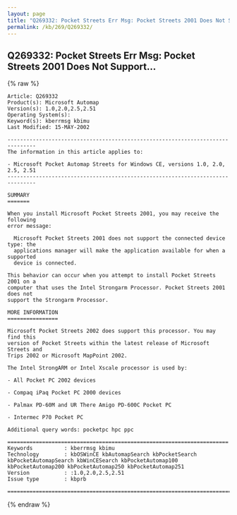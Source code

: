 ```yaml
---
layout: page
title: "Q269332: Pocket Streets Err Msg: Pocket Streets 2001 Does Not Support..."
permalink: /kb/269/Q269332/
---
```


## Q269332: Pocket Streets Err Msg: Pocket Streets 2001 Does Not Support...

{% raw %}

	Article: Q269332
	Product(s): Microsoft Automap
	Version(s): 1.0,2.0,2.5,2.51
	Operating System(s): 
	Keyword(s): kberrmsg kbimu
	Last Modified: 15-MAY-2002
	
	-------------------------------------------------------------------------------
	The information in this article applies to:
	
	- Microsoft Pocket Automap Streets for Windows CE, versions 1.0, 2.0, 2.5, 2.51 
	-------------------------------------------------------------------------------
	
	SUMMARY
	=======
	
	When you install Microsoft Pocket Streets 2001, you may receive the following
	error message:
	
	  Microsoft Pocket Streets 2001 does not support the connected device type: the
	  applications manager will make the application available for when a supported
	  device is connected.
	
	This behavior can occur when you attempt to install Pocket Streets 2001 on a
	computer that uses the Intel Strongarm Processor. Pocket Streets 2001 does not
	support the Strongarm Processor.
	
	MORE INFORMATION
	================
	
	Microsoft Pocket Streets 2002 does support this processor. You may find this
	version of Pocket Streets within the latest release of Microsoft Streets and
	Trips 2002 or Microsoft MapPoint 2002.
	
	The Intel StrongARM or Intel Xscale processor is used by:
	
	- All Pocket PC 2002 devices
	
	- Compaq iPaq Pocket PC 2000 devices
	
	- Palmax PD-60M and UR There Amigo PD-600C Pocket PC
	
	- Intermec P70 Pocket PC
	
	Additional query words: pocketpc hpc ppc
	
	======================================================================
	Keywords          : kberrmsg kbimu 
	Technology        : kbOSWinCE kbAutomapSearch kbPocketSearch kbPocketAutomapSearch kbWinCESearch kbPocketAutomap100 kbPocketAutomap200 kbPocketAutomap250 kbPocketAutomap251
	Version           : :1.0,2.0,2.5,2.51
	Issue type        : kbprb
	
	=============================================================================
	

{% endraw %}
